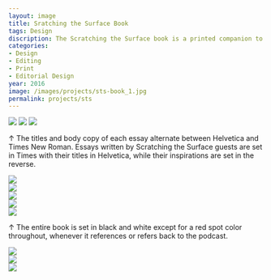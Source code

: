 ```yaml
---
layout: image
title: Sratching the Surface Book
tags: Design
discription: The Scratching the Surface book is a printed companion to my podcast of the same name. This book commenorates the first season of interviews by including an essay penned by each of my guests as well as an essay written by a critic who has inspired or influenced them. The entire book is set in Helvetica and Times New Roman, at once reinforcing and subverting a default aesthetic.
categories:
- Design
- Editing
- Print
- Editorial Design
year: 2016
image: /images/projects/sts-book_1.jpg
permalink: projects/sts
---
```


<img src="/images/projects/sts-book_2.jpg">
<img src="/images/projects/sts-book_4.jpg">
<img src="/images/projects/sts-book_5.jpg">
<div class="images-right"><p>&uarr; The titles and body copy of each essay alternate between Helvetica and Times New Roman. Essays written by Scratching the Surface guests are set in Times with their titles in Helvetica, while their inspirations are set in the reverse.</p></div>
<section class="clear"></section>

<div class="images-left"><img src="/images/projects/sts-book_6.jpg"></div>
<div class="images-right"><img src="/images/projects/sts-book_7.jpg"></div>

<img src="/images/projects/sts-book_8.jpg">

<div class="images-left"><img src="/images/projects/sts-book_9.jpg"></div>
<div class="images-right"><img src="/images/projects/sts-book_10.jpg"></div>
<div class="images-right"><p>&uarr; The entire book is set in black and white except for a red spot color throughout, whenever it references or refers back to the podcast.</p></div>
<section class="clear"></section>

<img src="/images/projects/sts-book_11.jpg">

<div class="images-left"><img src="/images/projects/sts-book_1.jpg"></div>
<div class="images-right"><img src="/images/projects/sts-book_3.jpg"></div>

